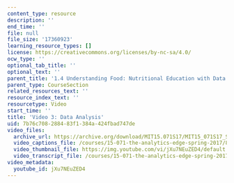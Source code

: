 ```yaml
---
content_type: resource
description: ''
end_time: ''
file: null
file_size: '17360923'
learning_resource_types: []
license: https://creativecommons.org/licenses/by-nc-sa/4.0/
ocw_type: ''
optional_tab_title: ''
optional_text: ''
parent_title: '1.4 Understanding Food: Nutritional Education with Data  (Recitation)'
parent_type: CourseSection
related_resources_text: ''
resource_index_text: ''
resourcetype: Video
start_time: ''
title: 'Video 3: Data Analysis'
uid: 7b76c708-2884-83f1-384a-424fbad747de
video_files:
  archive_url: https://archive.org/download/MIT15.071S17/MIT15_071S17_Session_1.4.04_300k.mp4
  video_captions_file: /courses/15-071-the-analytics-edge-spring-2017/82c277f7b2115b26a2a6891219175245_SBWns1XNcuY.vtt
  video_thumbnail_file: https://img.youtube.com/vi/jXu7NEuZED4/default.jpg
  video_transcript_file: /courses/15-071-the-analytics-edge-spring-2017/6d9663d897fe565eab3ef1e85ecaad2b_SBWns1XNcuY.pdf
video_metadata:
  youtube_id: jXu7NEuZED4
---
```

